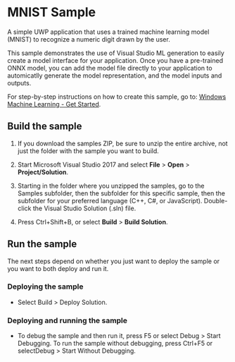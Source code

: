 
# MNIST Sample

A simple UWP application that uses a trained machine learning model (MNIST) to recognize a numeric digit drawn by the user.

This sample demonstrates the use of Visual Studio ML generation to easily create a model interface for your application.
Once you have a pre-trained ONNX model, you can add the model file directly to your application to automicatlly generate the model representation, and the model inputs and outputs. 

For step-by-step instructions on how to create this sample, go to: [Windows Machine Learning - Get Started](https://.docs.microsoft.com/en-us/windows/uwp/machine-learning/get-started).



## Build the sample


1. If you download the samples ZIP, be sure to unzip the entire archive, not just the folder with
   the sample you want to build.

2. Start Microsoft Visual Studio 2017 and select **File** \> **Open** \> **Project/Solution**.

3. Starting in the folder where you unzipped the samples, go to the Samples subfolder, then the
   subfolder for this specific sample, then the subfolder for your preferred language (C++, C#, or
   JavaScript). Double-click the Visual Studio Solution (.sln) file.

4. Press Ctrl+Shift+B, or select **Build** \> **Build Solution**.



## Run the sample



The next steps depend on whether you just want to deploy the sample or you want to both deploy and
run it.



### Deploying the sample

- Select Build > Deploy Solution. 



### Deploying and running the sample

- To debug the sample and then run it, press F5 or select Debug >  Start Debugging. To run the sample without debugging, press Ctrl+F5 or selectDebug > Start Without Debugging.